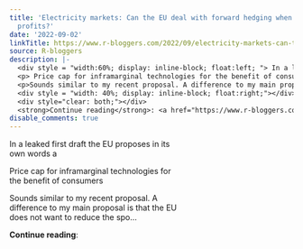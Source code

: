 ```yaml
---
title: 'Electricity markets: Can the EU deal with forward hedging when taxing infra-marginal
  profits?'
date: '2022-09-02'
linkTitle: https://www.r-bloggers.com/2022/09/electricity-markets-can-the-eu-deal-with-forward-hedging-when-taxing-infra-marginal-profits/
source: R-bloggers
description: |-
  <div style = "width:60%; display: inline-block; float:left; "> In a leaked first draft the EU proposes in its own words a</p>
  <p> Price cap for inframarginal technologies for the benefit of consumers</p>
  <p>Sounds similar to my recent proposal. A difference to my main proposal is that the EU does not want to reduce the spo...</p></div>
  <div style = "width: 40%; display: inline-block; float:right;"></div>
  <div style="clear: both;"></div>
  <strong>Continue reading</strong>: <a href="https://www.r-bloggers.com/2022/09/electricity-markets-can-the-eu-deal-with-forward-hedging-when-taxing-infra-marginal- ...
disable_comments: true
---
```

<div style = "width:60%; display: inline-block; float:left; "> In a leaked first draft the EU proposes in its own words a</p>
<p> Price cap for inframarginal technologies for the benefit of consumers</p>
<p>Sounds similar to my recent proposal. A difference to my main proposal is that the EU does not want to reduce the spo...</p></div>
<div style = "width: 40%; display: inline-block; float:right;"></div>
<div style="clear: both;"></div>
<strong>Continue reading</strong>: <a href="https://www.r-bloggers.com/2022/09/electricity-markets-can-the-eu-deal-with-forward-hedging-when-taxing-infra-marginal- ...